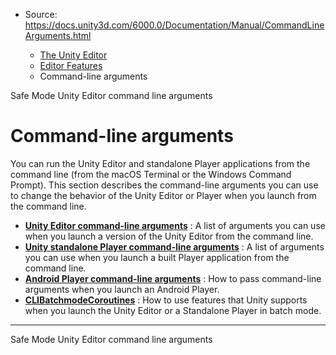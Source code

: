 * Source: https://docs.unity3d.com/6000.0/Documentation/Manual/CommandLineArguments.html

  * [The Unity Editor](https://docs.unity3d.com/6000.0/Documentation/Manual/unity-editor.html)
  * [Editor Features](https://docs.unity3d.com/6000.0/Documentation/Manual/EditorFeatures.html)
  * Command-line arguments


[](https://docs.unity3d.com/6000.0/Documentation/Manual/SafeMode.html)
Safe Mode
[](https://docs.unity3d.com/6000.0/Documentation/Manual/EditorCommandLineArguments.html)
Unity Editor command line arguments
# Command-line arguments
You can run the Unity Editor and standalone Player applications from the command line (from the macOS Terminal or the Windows Command Prompt).
This section describes the command-line arguments you can use to change the behavior of the Unity Editor or Player when you launch from the command line.
  * **[Unity Editor command-line arguments](https://docs.unity3d.com/6000.0/Documentation/Manual/EditorCommandLineArguments.html)** : A list of arguments you can use when you launch a version of the Unity Editor from the command line.
  * **[Unity standalone Player command-line arguments](https://docs.unity3d.com/6000.0/Documentation/Manual/PlayerCommandLineArguments.html)** : A list of arguments you can use when you launch a built Player application from the command line.
  * **[Android Player command-line arguments](https://docs.unity3d.com/6000.0/Documentation/Manual/android-custom-activity-command-line.html)** : How to pass command-line arguments when you launch an Android Player.
  * **[CLIBatchmodeCoroutines](https://docs.unity3d.com/6000.0/Documentation/Manual/CLIBatchmodeCoroutines.html)** : How to use features that Unity supports when you launch the Unity Editor or a Standalone Player in batch mode.


* * *
[](https://docs.unity3d.com/6000.0/Documentation/Manual/SafeMode.html)
Safe Mode
[](https://docs.unity3d.com/6000.0/Documentation/Manual/EditorCommandLineArguments.html)
Unity Editor command line arguments

